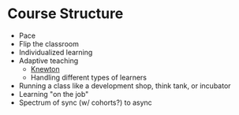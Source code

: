 # Course Structure

* Pace
* Flip the classroom
* Individualized learning
* Adaptive teaching
    * [Knewton](http://www.knewton.com/)
    * Handling different types of learners
* Running a class like a development shop, think tank, or incubator
* Learning "on the job"
* Spectrum of sync (w/ cohorts?) to async
